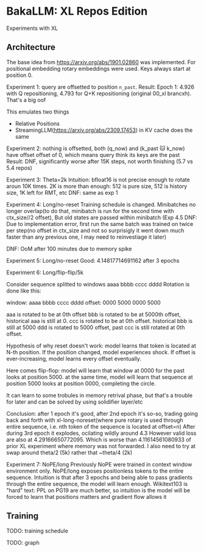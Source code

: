 # BakaLLM: XL Repos Edition

Experiments with XL

## Architecture 

The base idea from https://arxiv.org/abs/1901.02860 was implemented.
For positional embedding rotary embeddings were used. 
Keys always start at position 0.

Experiment 1: query are offsetted to position `n_past`.
Result: Epoch 1: 4.926 with Q repositioning, 4.793 for Q+K repositioning (original 00_xl brancxh). That's a big oof

This emulates two things
* Relative Positions
* StreamingLLM(https://arxiv.org/abs/2309.17453) in KV cache does the same

Experiment 2: nothing is offsetted, both (q_now) and (k_past 🐱 k_now) have offset offset of 0, which means query think its keys are the past
Result: DNF, significantly worse after 15K steps, not worth finishing (5.7 vs 5.4 repos)

Experiment 3: Theta=2k
Intuition: bfloat16 is not precise enough to rotate aroun 10K times. 2K is more than enough:
512 is pure size, 512 is history size, 1K left for RMT, etc
DNF: same as exp 1

Experiment 4: Long/no-reset
Training schedule is changed.
Minibatches no longer overlap(to do that, minibatch is run for the second time with ctx_size//2 offset),
But old states are passed within minibatch
(Exp 4.5 DNF: Due to implementation error, first run the same batch was trained on twice per step(no offset in ctx_size and not so surprisigly it went down much faster than any previous one, I may need to reinvestiage it later)

DNF: OoM after 100 minutes due to memory spike

Experiment 5: Long/no-reset
Good: 4.14817714691162 after 3 epochs

Experiment 6: Long/flip-flip/5k

Consider sequence splitted to windows 
aaaa bbbb cccc dddd
Rotation is done like this:

window: aaaa bbbb cccc dddd
offset: 0000 5000 0000 5000

aaa is rotated to be at 0th offset
bbb is rotated to be at 5000th offset, historical aaa is still at 0.
ccc is rotated to be at 0th offset. historical bbb is still at 5000
ddd is rotated to 5000 offset, past ccc is still rotated at 0th offset.

Hypothesis of why reset doesn't work:
model learns that token is located at N-th position. If the position changed, model experiences shock.
If offset is ever-increasing, model learns every offset eventually.

Here comes flip-flop:
model will learn that window at 0000 for the past looks at position 5000. 
at the same time, model will learn that sequence at position 5000 looks at position 0000, completing the circle.

It can learn to some trobules in memory retrival phase, but that's a trouble for later and can be solved by using solidifier layer/etc

Conclusion: after 1 epoch it's good, after 2nd epoch it's so-so, trading going back and forth with xl-long-noreset(where pure rotary is used 
through entire sequence, i.e. nth token of the sequence is located at offset=n)
After during 3rd epoch it explodes, ocilating wildly around 4.3
However valid loss are also at 4.29166650772095.
Which is worse than 4.11614561080933 of prior XL experiment where memory was not forwarded.
I also need to try at swap around theta/2 (5k) rather that ~theta/4 (2k)

Experiment 7: NoPE/long
Previously NoPE were trained in context window environment only.
NoPE/long exposes positionless tokens to the entire sequence.
Intuition is that after 3 epochs and being able to pass gradients through the entire sequence, the model will learn enough.
Wikitext103 is "hard" text: PPL on PG19 are much better, so intuition is the model will be forced to learn that positions matters
and gradient flow allows it

## Training
TODO: training schedule

TODO: graph

